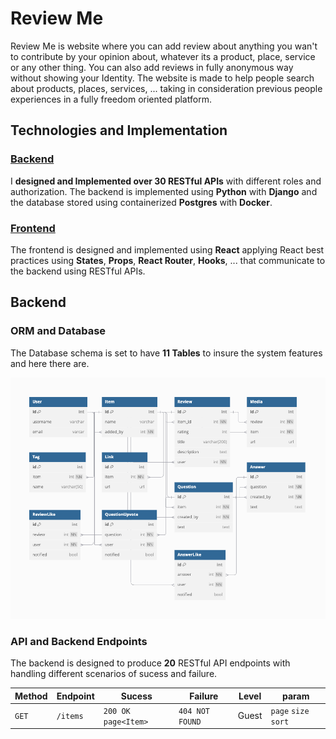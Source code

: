 # Review Me

Review Me is website where you can add review about anything you wan't to contribute by your opinion about, whatever its a product, place, service or any other thing. You can also add reviews in fully anonymous way without showing your Identity. The website is made to help people search about products, places, services, ... taking in consideration previous people experiences in a fully freedom oriented platform.

## Technologies and Implementation

### **[Backend](#Backend)**

I **designed and Implemented over 30 RESTful APIs** with different roles and authorization. The backend is implemented using **Python** with **Django** and the database stored using containerized **Postgres** with **Docker**.

### **[Frontend](#Frontend)**

The frontend is designed and implemented using **React** applying React best practices using **States**, **Props**, **React Router**, **Hooks**, ... that communicate to the backend using RESTful APIs.

## Backend

### ORM and Database

The Database schema is set to have <strong>11 Tables</strong> to insure the system features and here there are.

![review me database schema](./images/reviewme-schema.png)

### API and Backend Endpoints

The backend is designed to produce **20** RESTful API endpoints with handling different scenarios of sucess and failure.

| **Method** | **Endpoint** | **Sucess**            | **Failure**     | **Level** | param                |
| ---------- | ------------ | --------------------- | --------------- | --------- | -------------------- |
| `GET`      | `/items`     | `200 OK` `page<Item>` | `404 NOT FOUND` | Guest     | `page` `size` `sort` |
